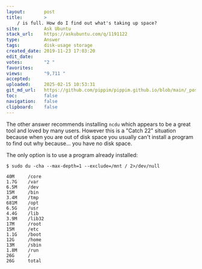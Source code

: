 ```yaml
---
layout:       post
title:        >
    / is full. How do I find out what's taking up space?
site:         Ask Ubuntu
stack_url:    https://askubuntu.com/q/1191122
type:         Answer
tags:         disk-usage storage
created_date: 2019-11-23 17:03:20
edit_date:    
votes:        "2 "
favorites:    
views:        "9,711 "
accepted:     
uploaded:     2025-02-15 10:53:31
git_md_url:   https://github.com/pippim/pippim.github.io/blob/main/_posts/2019/2019-11-23-_-is-full.-How-do-I-find-out-what_s-taking-up-space_.md
toc:          false
navigation:   false
clipboard:    false
---
```


The other answer recommends installing `ncdu` which appears to be a great tool and loved by many users. However this is a "Catch 22" situation because when you are out of disk space you usually can't install a program to find out why because... you have no disk space.

The only option is to use a program already installed:

``` 
$ sudo du -cha --max-depth=1 --exclude=/mnt / 2>/dev/null

40M 	/core
1.7G	/var
6.5M	/dev
15M 	/bin
3.4M	/tmp
681M	/opt
6.5G	/usr
4.4G	/lib
3.9M	/lib32
17M 	/root
15M 	/etc
1.1G	/boot
12G 	/home
13M 	/sbin
1.8M	/run
26G 	/
26G 	total
```

